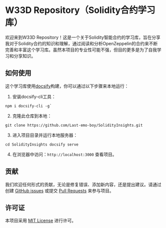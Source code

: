 # W33D Repository（Solidity合约学习库）

欢迎来到W33D Repository！这是一个关于Solidity智能合约的学习库，旨在分享我对于Solidity合约的知识和理解，通过阅读和分析OpenZeppelin的合约来不断完善和丰富这个学习库。虽然本项目的专业性可能不强，但目的更多是为了自我学习和分享知识。

## 如何使用

这个学习库使用[docsify](https://docsify.js.org/)构建，你可以通过以下步骤来本地运行：

1. 安装docsify-cli工具：

```
npm i docsify-cli -g`
```

2. 克隆此仓库到本地：

```
git clone https://github.com/Last-emo-boy/SolidityInsights.git
```

3. 进入项目目录并运行本地服务器：

```
cd SolidityInsights docsify serve
```

4. 在浏览器中访问：`http://localhost:3000` 查看项目。

## 贡献

我们欢迎任何形式的贡献，无论是修复错误、添加新内容，还是提出建议。请通过创建 [GitHub issues](https://github.com/C4id0g/SolidityInsights/issues) 或提交 [Pull Requests](https://github.com/C4id0g/SolidityInsights/pulls) 来参与项目。

## 许可证

本项目采用 [MIT License](https://mit-license.org/) 进行许可。
